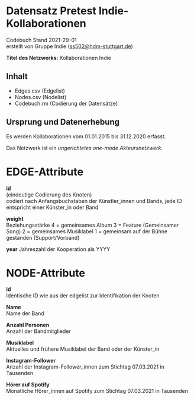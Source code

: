 # Datensatz Pretest Indie-Kollaborationen #
Codebuch Stand 2021-29-01   
erstellt von Gruppe Indie (ss502@hdm-stuttgart.de)

**Titel des Netzwerks:**
Kollaborationen Indie

## Inhalt
- Edges.csv (Edgelist)
- Nodes.csv (Nodelist)
- Codebuch.rm (Codierung der Datensätze)

## Ursprung und Datenerhebung

Es werden Kollaborationen vom 01.01.2015 bis 31.12.2020 erfasst.

Das Netzwerk ist ein *ungerichtetes one-mode Akteursnetzwerk*.

# EDGE-Attribute

**id**  
(eindeutige Codierung des Knoten)   
codiert nach Anfangsbuchstaben der Künstler_innen und Bands, jede ID entspricht einer Künster_in oder Band

**weight**  
Beziehungsstärke 
4 = gemeinsames Album
3 = Feature (Gemeinsamer Song) 
2 = gemeinsames Musiklabel
1 = gemeinsam auf der Bühne gestanden (Support/Vorband)

**year**
Jahreszahl der Kooperation als YYYY

# NODE-Attribute  
  
**id**  
Identische ID wie aus der edgelist zur Identifikation der Knoten

**Name**  
Name der Band

**Anzahl Personen**  
Anzahl der Bandmitglieder

**Musiklabel**  
Aktuelles und frühere Musiklabel der Band oder der Künster_in

**Instagram-Follower**  
Anzahl der Instagram-Follower_innen zum Stichtag 07.03.2021 in Tausenden

**Hörer auf Spotify**  
Monatliche Hörer_innen auf Spotify zum Stichtag 07.03.2021 in Tausenden

##

